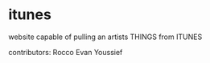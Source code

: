# itunes

website capable of pulling an artists THINGS from ITUNES


contributors:
Rocco
Evan
Youssief
